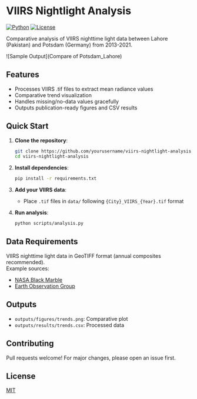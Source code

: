 #  VIIRS Nightlight Analysis

[![Python](https://img.shields.io/badge/Python-3.8%2B-blue)](https://www.python.org/)
[![License](https://img.shields.io/badge/License-MIT-green)](LICENSE)

Comparative analysis of VIIRS nighttime light data between Lahore (Pakistan) and Potsdam (Germany) from 2013-2021.

![Sample Output](Compare of Potsdam_Lahore)

##  Features
- Processes VIIRS .tif files to extract mean radiance values
- Comparative trend visualization
- Handles missing/no-data values gracefully
- Outputs publication-ready figures and CSV results

##  Quick Start
1. **Clone the repository**:
   ```bash
   git clone https://github.com/yourusername/viirs-nightlight-analysis.git
   cd viirs-nightlight-analysis
   ```

2. **Install dependencies**:
   ```bash
   pip install -r requirements.txt
   ```

3. **Add your VIIRS data**:
   - Place `.tif` files in `data/` following `{City}_VIIRS_{Year}.tif` format

4. **Run analysis**:
   ```bash
   python scripts/analysis.py
   ```

##  Data Requirements
VIIRS nighttime light data in GeoTIFF format (annual composites recommended).  
Example sources:
- [NASA Black Marble](https://blackmarble.gsfc.nasa.gov/)
- [Earth Observation Group](https://eogdata.mines.edu/products/vnl/)

##  Outputs
- `outputs/figures/trends.png`: Comparative plot
- `outputs/results/trends.csv`: Processed data

##  Contributing
Pull requests welcome! For major changes, please open an issue first.

##  License
[MIT](LICENSE)
